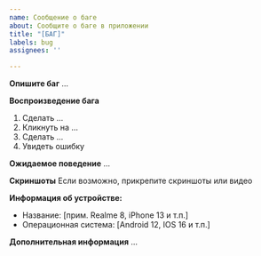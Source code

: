 ```yaml
---
name: Сообщение о баге
about: Сообщите о баге в приложении
title: "[БАГ]"
labels: bug
assignees: ''

---
```


**Опишите баг**
...

**Воспроизведение бага**
1. Сделать ...
2. Кликнуть на ...
3. Сделать ...
4. Увидеть ошибку

**Ожидаемое поведение**
...

**Скриншоты**
Если возможно, прикрепите скриншоты или видео

**Информация об устройстве:**
 - Название:  [прим. Realme 8, iPhone 13 и т.п.]
 - Операционная система: [Android 12, IOS 16 и т.п.]

**Дополнительная информация**
...
